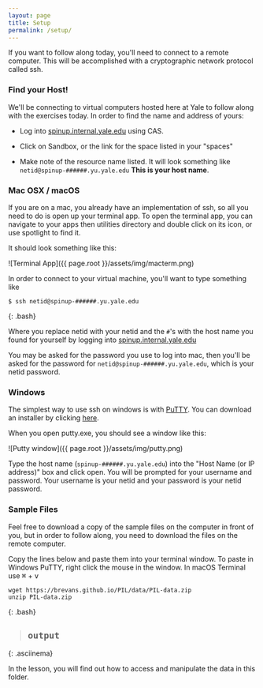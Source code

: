 ```yaml
---
layout: page
title: Setup
permalink: /setup/
---
```


If you want to follow along today, you'll need to connect to a remote computer.
This will be accomplished with a cryptographic network protocol called ssh.

### Find your Host!

We'll be connecting to virtual computers hosted here at Yale to follow along
with the exercises today. In order to find the name and address of yours:

*  Log into [spinup.internal.yale.edu](https://spinup.internal.yale.edu/) using CAS.

*  Click on Sandbox, or the link for the space listed in your "spaces"

* Make note of the resource name listed. It will look something like
`netid@spinup-######.yu.yale.edu` **This is your host name**.


### Mac OSX / macOS
If you are on a mac, you already have an implementation of ssh, so all you need to do is open up your terminal app.
To open the terminal app, you can navigate to your apps then utilities directory and double click on its icon, or use spotlight to find it.

It should look something like this:

![Terminal App]({{ page.root }}/assets/img/macterm.png)

In order to connect to your virtual machine, you'll want to type something like

~~~
$ ssh netid@spinup-######.yu.yale.edu
~~~
{: .bash}

Where you replace netid with your netid and the `#`'s with the host name you
found for yourself by logging into
[spinup.internal.yale.edu](https://spinup.internal.yale.edu/)

You may be asked for the password you use to log into mac, then you'll be asked
for the password for `netid@spinup-######.yu.yale.edu`, which is your
netid password.

### Windows
The simplest way to use ssh on windows is with [PuTTY](http://www.chiark.greenend.org.uk/~sgtatham/putty). You can download an installer
by clicking [here](https://the.earth.li/~sgtatham/putty/latest/x86/putty-0.67-installer.msi).

When you open putty.exe, you should see a window like this:

![Putty window]({{ page.root }}/assets/img/putty.png)

Type the host name (`spinup-######.yu.yale.edu`) into the "Host Name
(or IP address)" box and click open. You will be prompted for your
username and password. Your username is your netid and your password is your
netid password.

### Sample Files

Feel free to download a copy of the sample files on the computer in front
of you, but in order to follow along, you need to download the files
on the remote computer.

Copy the lines below and paste them into your terminal window. To paste in
Windows PuTTY, right click the mouse in the window. In macOS Terminal
use <kbd>⌘</kbd> + <kbd>v</kbd>

~~~
wget https://brevans.github.io/PIL/data/PIL-data.zip
unzip PIL-data.zip
~~~
{: .bash}

>## `output`
> <asciinema-player rows="16" src="{{ page.root }}/assets/asciinema/00-01-getdata.json">
> </asciinema-player>
>
{: .asciinema}

In the lesson, you will find out how to access and manipulate the data in this folder.  
